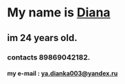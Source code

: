 # My name is [Diana](https://vk.com/dianka_alex)
## im 24 years old.
### contacts 89869042182.
#### my e-mail : ya.dianka003@yandex.ru
